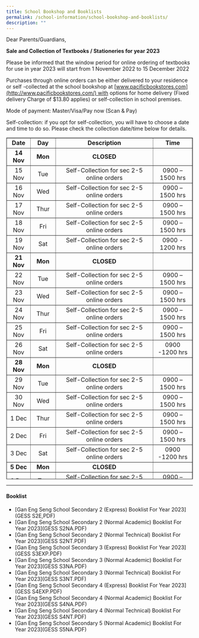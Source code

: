 ```yaml
---
title: School Bookshop and Booklists
permalink: /school-information/school-bookshop-and-booklists/
description: ""
---
```

Dear Parents/Guardians,

**Sale and Collection of Textbooks / Stationeries for year 2023**

Please be informed that the window period for online ordering of textbooks for use in year 2023 will start from 1 November 2022 to 15 December 2022

Purchases through online orders can be either delivered to your residence or self -collected at the school bookshop at [www.pacificbookstores.com](http://www.pacificbookstores.com/) with options for home delivery (Fixed delivery Charge of $13.80 applies) or self-collection in school premises.

Mode of payment: Master/Visa/Pay now (Scan & Pay)

Self-collection: if you opt for self-collection, you will have to choose a date and time to do so. Please check the collection date/time below for details.

<table style="width: 100%; border-collapse: collapse; height: 920px;" border="1"><tbody><tr style="height: 23px;"><td style="width: 12.7381%; height: 23px; text-align: center;"><strong>Date</strong></td><td style="width: 13.5713%; height: 23px; text-align: center;"><strong>Day</strong></td><td style="width: 52.6192%; height: 23px; text-align: center;"><strong>Description</strong></td><td style="width: 21.0714%; height: 23px; text-align: center;"><strong>Time</strong></td></tr><tr style="height: 23px;"><td style="width: 12.7381%; height: 23px; text-align: center;"><strong>14 Nov</strong></td><td style="width: 13.5713%; height: 23px; text-align: center;"><strong>Mon</strong></td><td style="width: 52.6192%; height: 23px; text-align: center;"><strong>CLOSED</strong></td><td style="width: 21.0714%; height: 23px; text-align: center;">&nbsp;</td></tr><tr style="height: 23px;"><td style="width: 12.7381%; height: 23px; text-align: center;">15 Nov</td><td style="width: 13.5713%; height: 23px; text-align: center;">Tue</td><td style="width: 52.6192%; height: 23px; text-align: center;">Self-Collection for sec 2-5 online orders</td><td style="width: 21.0714%; height: 23px; text-align: center;">0900 – 1500 hrs</td></tr><tr style="height: 23px;"><td style="width: 12.7381%; height: 23px; text-align: center;">16 Nov</td><td style="width: 13.5713%; height: 23px; text-align: center;">Wed</td><td style="width: 52.6192%; height: 23px; text-align: center;">Self-Collection for sec 2-5 online orders</td><td style="width: 21.0714%; height: 23px; text-align: center;">0900 – 1500 hrs</td></tr><tr style="height: 23px;"><td style="width: 12.7381%; height: 23px; text-align: center;">17 Nov</td><td style="width: 13.5713%; height: 23px; text-align: center;">Thur</td><td style="width: 52.6192%; height: 23px; text-align: center;">Self-Collection for sec 2-5 online orders</td><td style="width: 21.0714%; height: 23px; text-align: center;">0900 – 1500 hrs</td></tr><tr style="height: 23px;"><td style="width: 12.7381%; height: 23px; text-align: center;">18 Nov</td><td style="width: 13.5713%; height: 23px; text-align: center;">Fri</td><td style="width: 52.6192%; height: 23px; text-align: center;">Self-Collection for sec 2-5 online orders</td><td style="width: 21.0714%; height: 23px; text-align: center;">0900 – 1500 hrs</td></tr><tr style="height: 23px;"><td style="width: 12.7381%; height: 23px; text-align: center;">19 Nov</td><td style="width: 13.5713%; height: 23px; text-align: center;">Sat</td><td style="width: 52.6192%; height: 23px; text-align: center;">Self-Collection for sec 2-5 online orders</td><td style="width: 21.0714%; height: 23px; text-align: center;">0900 - 1200 hrs</td></tr><tr style="height: 23px;"><td style="width: 12.7381%; height: 23px; text-align: center;"><strong>21 Nov</strong></td><td style="width: 13.5713%; height: 23px; text-align: center;"><strong>Mon</strong></td><td style="width: 52.6192%; height: 23px; text-align: center;"><strong>CLOSED</strong></td><td style="width: 21.0714%; height: 23px; text-align: center;">&nbsp;</td></tr><tr style="height: 23px;"><td style="width: 12.7381%; height: 23px; text-align: center;">22 Nov</td><td style="width: 13.5713%; height: 23px; text-align: center;">Tue</td><td style="width: 52.6192%; height: 23px; text-align: center;">Self-Collection for sec 2-5 online orders</td><td style="width: 21.0714%; height: 23px; text-align: center;">0900 – 1500 hrs</td></tr><tr style="height: 23px;"><td style="width: 12.7381%; height: 23px; text-align: center;">23 Nov</td><td style="width: 13.5713%; height: 23px; text-align: center;">Wed</td><td style="width: 52.6192%; height: 23px; text-align: center;">Self-Collection for sec 2-5 online orders</td><td style="width: 21.0714%; height: 23px; text-align: center;">0900 – 1500 hrs</td></tr><tr style="height: 23px;"><td style="width: 12.7381%; height: 23px; text-align: center;">24 Nov</td><td style="width: 13.5713%; height: 23px; text-align: center;">Thur</td><td style="width: 52.6192%; height: 23px; text-align: center;">Self-Collection for sec 2-5 online orders</td><td style="width: 21.0714%; height: 23px; text-align: center;">0900 – 1500 hrs</td></tr><tr style="height: 23px;"><td style="width: 12.7381%; height: 23px; text-align: center;">25 Nov</td><td style="width: 13.5713%; height: 23px; text-align: center;">Fri</td><td style="width: 52.6192%; height: 23px; text-align: center;">Self-Collection for sec 2-5 online orders</td><td style="width: 21.0714%; height: 23px; text-align: center;">0900 – 1500 hrs</td></tr><tr style="height: 23px;"><td style="width: 12.7381%; height: 23px; text-align: center;">26 Nov</td><td style="width: 13.5713%; height: 23px; text-align: center;">Sat</td><td style="width: 52.6192%; height: 23px; text-align: center;">Self-Collection for sec 2-5 online orders</td><td style="width: 21.0714%; height: 23px; text-align: center;">0900 -1200 hrs</td></tr><tr style="height: 23px;"><td style="width: 12.7381%; height: 23px; text-align: center;"><strong>28 Nov</strong></td><td style="width: 13.5713%; height: 23px; text-align: center;"><strong>Mon</strong></td><td style="width: 52.6192%; height: 23px; text-align: center;"><strong>CLOSED</strong></td><td style="width: 21.0714%; height: 23px; text-align: center;">&nbsp;</td></tr><tr style="height: 23px;"><td style="width: 12.7381%; height: 23px; text-align: center;">29 Nov</td><td style="width: 13.5713%; height: 23px; text-align: center;">Tue</td><td style="width: 52.6192%; height: 23px; text-align: center;">Self-Collection for sec 2-5 online orders</td><td style="width: 21.0714%; height: 23px; text-align: center;">0900 – 1500 hrs</td></tr><tr style="height: 23px;"><td style="width: 12.7381%; height: 23px; text-align: center;">30 Nov</td><td style="width: 13.5713%; height: 23px; text-align: center;">Wed</td><td style="width: 52.6192%; height: 23px; text-align: center;">Self-Collection for sec 2-5 online orders</td><td style="width: 21.0714%; height: 23px; text-align: center;">0900 – 1500 hrs</td></tr><tr style="height: 23px;"><td style="width: 12.7381%; height: 23px; text-align: center;">1 Dec</td><td style="width: 13.5713%; height: 23px; text-align: center;">Thur</td><td style="width: 52.6192%; height: 23px; text-align: center;">Self-Collection for sec 2-5 online orders</td><td style="width: 21.0714%; height: 23px; text-align: center;">0900 – 1500 hrs</td></tr><tr style="height: 23px;"><td style="width: 12.7381%; height: 23px; text-align: center;">2 Dec</td><td style="width: 13.5713%; height: 23px; text-align: center;">Fri</td><td style="width: 52.6192%; height: 23px; text-align: center;">Self-Collection for sec 2-5 online orders</td><td style="width: 21.0714%; height: 23px; text-align: center;">0900 – 1500 hrs</td></tr><tr style="height: 23px;"><td style="width: 12.7381%; height: 23px; text-align: center;">3 Dec</td><td style="width: 13.5713%; height: 23px; text-align: center;">Sat</td><td style="width: 52.6192%; height: 23px; text-align: center;">Self-Collection for sec 2-5 online orders</td><td style="width: 21.0714%; height: 23px; text-align: center;">0900 -1200 hrs</td></tr><tr style="height: 23px;"><td style="width: 12.7381%; height: 23px; text-align: center;"><strong>5 Dec</strong></td><td style="width: 13.5713%; height: 23px; text-align: center;"><strong>Mon</strong></td><td style="width: 52.6192%; height: 23px; text-align: center;"><strong>CLOSED</strong></td><td style="width: 21.0714%; height: 23px; text-align: center;">&nbsp;</td></tr><tr style="height: 23px;"><td style="width: 12.7381%; height: 23px; text-align: center;">6 Dec</td><td style="width: 13.5713%; height: 23px; text-align: center;">Tue</td><td style="width: 52.6192%; height: 23px; text-align: center;">Self-Collection for sec 2-5 online orders</td><td style="width: 21.0714%; height: 23px; text-align: center;">0900 – 1500 hrs</td></tr><tr style="height: 23px;"><td style="width: 12.7381%; height: 23px; text-align: center;">7 Dec</td><td style="width: 13.5713%; height: 23px; text-align: center;">Wed</td><td style="width: 52.6192%; height: 23px; text-align: center;">Self-Collection for sec 2-5 online orders</td><td style="width: 21.0714%; height: 23px; text-align: center;">0900 – 1500 hrs</td></tr><tr style="height: 23px;"><td style="width: 12.7381%; height: 23px; text-align: center;">8 Dec</td><td style="width: 13.5713%; height: 23px; text-align: center;">Thur</td><td style="width: 52.6192%; height: 23px; text-align: center;">Self-Collection for sec 2-5 online orders</td><td style="width: 21.0714%; height: 23px; text-align: center;">0900 – 1500 hrs</td></tr><tr style="height: 23px;"><td style="width: 12.7381%; height: 23px; text-align: center;">9 Dec</td><td style="width: 13.5713%; height: 23px; text-align: center;">Fri</td><td style="width: 52.6192%; height: 23px; text-align: center;">Self-Collection for sec 2-5 online orders</td><td style="width: 21.0714%; height: 23px; text-align: center;">0900 – 1500 hrs</td></tr><tr style="height: 23px;"><td style="width: 12.7381%; height: 23px; text-align: center;">10 Dec</td><td style="width: 13.5713%; height: 23px; text-align: center;">Sat</td><td style="width: 52.6192%; height: 23px; text-align: center;">Self-Collection for sec 2-5 online orders</td><td style="width: 21.0714%; height: 23px; text-align: center;">0900 -1200 hrs</td></tr><tr style="height: 23px;"><td style="width: 12.7381%; height: 23px; text-align: center;"><strong>12 Dec</strong></td><td style="width: 13.5713%; height: 23px; text-align: center;"><strong>Mon</strong></td><td style="width: 52.6192%; height: 23px; text-align: center;"><strong>CLOSED</strong></td><td style="width: 21.0714%; height: 23px; text-align: center;">&nbsp;</td></tr><tr style="height: 23px;"><td style="width: 12.7381%; height: 23px; text-align: center;">13 Dec</td><td style="width: 13.5713%; height: 23px; text-align: center;">Tue</td><td style="width: 52.6192%; height: 23px; text-align: center;">Self-Collection for sec 2-5 online orders</td><td style="width: 21.0714%; height: 23px; text-align: center;">0900 – 1500 hrs</td></tr><tr style="height: 23px;"><td style="width: 12.7381%; height: 23px; text-align: center;">14 Dec</td><td style="width: 13.5713%; height: 23px; text-align: center;">Wed</td><td style="width: 52.6192%; height: 23px; text-align: center;">Walk in for Sec 2 -5 MOE FAS and School- Based FAS only</td><td style="width: 21.0714%; height: 23px; text-align: center;">0900 – 1500 hrs</td></tr><tr style="height: 23px;"><td style="width: 12.7381%; height: 23px; text-align: center;">15 Dec</td><td style="width: 13.5713%; height: 23px; text-align: center;">Thur</td><td style="width: 52.6192%; height: 23px; text-align: center;">Walk in for Sec 2 -5 MOE FAS and School- Based FAS only</td><td style="width: 21.0714%; height: 23px; text-align: center;">0900 – 1500 hrs</td></tr><tr style="height: 23px;"><td style="width: 12.7381%; height: 23px; text-align: center;">16 Dec</td><td style="width: 13.5713%; height: 23px; text-align: center;">Fri</td><td style="width: 52.6192%; height: 23px; text-align: center;">Walk in for Sec 2 -5 MOE FAS and School- Based FAS only</td><td style="width: 21.0714%; height: 23px; text-align: center;">0900 – 1500 hrs</td></tr><tr style="height: 23px;"><td style="width: 12.7381%; height: 23px; text-align: center;">17 Dec</td><td style="width: 13.5713%; height: 23px; text-align: center;">Sat</td><td style="width: 52.6192%; height: 23px; text-align: center;">Walk in for Sec 2 -5 MOE FAS and School- Based FAS only</td><td style="width: 21.0714%; height: 23px; text-align: center;">0900 -1200 hrs</td></tr><tr style="height: 23px;"><td style="width: 12.7381%; height: 23px; text-align: center;"><strong>19 Dec</strong></td><td style="width: 13.5713%; height: 23px; text-align: center;"><strong>Mon</strong></td><td style="width: 52.6192%; height: 23px; text-align: center;"><strong>CLOSED</strong></td><td style="width: 21.0714%; height: 23px; text-align: center;">&nbsp;</td></tr><tr style="height: 23px;"><td style="width: 12.7381%; height: 23px; text-align: center;">20 Dec</td><td style="width: 13.5713%; height: 23px; text-align: center;">Tue</td><td style="width: 52.6192%; height: 23px; text-align: center;">Self-Collection for sec 2-5 online orders</td><td style="width: 21.0714%; height: 23px; text-align: center;">0900 – 1500 hrs</td></tr><tr style="height: 23px;"><td style="width: 12.7381%; height: 23px; text-align: center;">21 Dec</td><td style="width: 13.5713%; height: 23px; text-align: center;">Wed</td><td style="width: 52.6192%; height: 23px; text-align: center;">Self-Collection for sec 1 online orders</td><td style="width: 21.0714%; height: 23px; text-align: center;">0900 – 1500 hrs</td></tr><tr style="height: 23px;"><td style="width: 12.7381%; height: 23px; text-align: center;">22 Dec</td><td style="width: 13.5713%; height: 23px; text-align: center;">Thur</td><td style="width: 52.6192%; height: 23px; text-align: center;">Self-Collection for sec 1 online orders</td><td style="width: 21.0714%; height: 23px; text-align: center;">0900 – 1500 hrs</td></tr><tr style="height: 23px;"><td style="width: 12.7381%; height: 23px; text-align: center;">23 Dec</td><td style="width: 13.5713%; height: 23px; text-align: center;">Fri</td><td style="width: 52.6192%; height: 23px; text-align: center;">Self-Collection for sec 1 online orders</td><td style="width: 21.0714%; height: 23px; text-align: center;">0900 – 1500 hrs</td></tr><tr style="height: 23px;"><td style="width: 12.7381%; height: 23px; text-align: center;">24 Dec</td><td style="width: 13.5713%; height: 23px; text-align: center;">Sat</td><td style="width: 52.6192%; height: 23px; text-align: center;"><strong>CLOSED</strong></td><td style="width: 21.0714%; height: 23px; text-align: center;">&nbsp;</td></tr><tr style="height: 23px;"><td style="width: 12.7381%; height: 23px; text-align: center;">26 Dec</td><td style="width: 13.5713%; height: 23px; text-align: center;">Mon</td><td style="width: 52.6192%; height: 23px; text-align: center;"><strong>CLOSED</strong></td><td style="width: 21.0714%; height: 23px; text-align: center;">&nbsp;</td></tr><tr style="height: 23px;"><td style="width: 12.7381%; height: 23px; text-align: center;">27 Dec</td><td style="width: 13.5713%; height: 23px; text-align: center;">Tue</td><td style="width: 52.6192%; height: 23px; text-align: center;">Self-Collection for sec 1-5 online orders</td><td style="width: 21.0714%; height: 23px; text-align: center;">0900 – 1500 hrs</td></tr><tr style="height: 23px;"><td style="width: 12.7381%; height: 23px; text-align: center;">28 Dec</td><td style="width: 13.5713%; height: 23px; text-align: center;">Wed</td><td style="width: 52.6192%; height: 23px; text-align: center;">Self-Collection for sec 1-5 online orders</td><td style="width: 21.0714%; height: 23px; text-align: center;">0900 – 1500 hrs</td></tr><tr><td style="width: 12.7381%; text-align: center;">29 Dec</td><td style="width: 13.5713%; text-align: center;">Thur</td><td style="width: 52.6192%; text-align: center;">Self-Collection for sec 1-5 online orders</td><td style="width: 21.0714%; text-align: center;">0900 – 1500 hrs</td></tr><tr><td style="width: 12.7381%; text-align: center;">30 Dec</td><td style="width: 13.5713%; text-align: center;">Fri</td><td style="width: 52.6192%; text-align: center;"><strong>CLOSED</strong></td><td style="width: 21.0714%; text-align: center;">&nbsp;</td></tr><tr><td style="width: 12.7381%; text-align: center;">31 Dec</td><td style="width: 13.5713%; text-align: center;">Sat</td><td style="width: 52.6192%; text-align: center;"><strong>CLOSED</strong></td><td style="width: 21.0714%; text-align: center;">&nbsp;</td></tr></tbody></table>



* * *

#### Booklist
* [Gan Eng Seng School Secondary 2 (Express) Booklist For Year 2023](GESS S2E,PDF)
* [Gan Eng Seng School Secondary 2 (Normal Academic) Booklist For Year 2023](GESS S2NA.PDF)
* [Gan Eng Seng School Secondary 2 (Normal Technical) Booklist For Year 2023](GESS S2NT.PDF)
* [Gan Eng Seng School Secondary 3 (Express) Booklist For Year 2023](GESS S3EXP.PDF)
* [Gan Eng Seng School Secondary 3 (Normal Academic) Booklist For Year 2023](GESS S3NA.PDF)
* [Gan Eng Seng School Secondary 3 (Normal Technical) Booklist For Year 2023](GESS S3NT.PDF)
* [Gan Eng Seng School Secondary 4 (Express) Booklist For Year 2023](GESS S4EXP.PDF)
* [Gan Eng Seng School Secondary 4 (Normal Academic) Booklist For Year 2023](GESS S4NA.PDF)
* [Gan Eng Seng School Secondary 4 (Normal Technical) Booklist For Year 2023](GESS S4NT.PDF)
* [Gan Eng Seng School Secondary 5 (Normal Academic) Booklist For Year 2023](GESS S5NA.PDF)